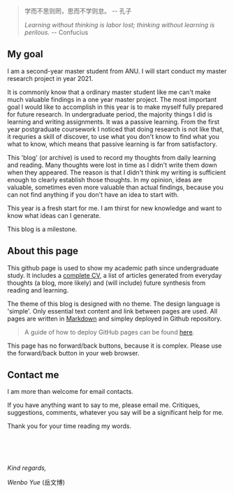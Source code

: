 > 学而不思则罔，思而不学则怠。  -- 孔子
>
> *Learning without thinking is labor lost; thinking without learning is perilous.*  -- Confucius 

## My goal

I am a second-year master student from ANU. I will start conduct my master research project in year 2021. 

It is commonly know that a ordinary master student like me can't make much valuable findings in a one year master project. The most important goal I would like to accomplish in this year is to make myself fully prepared for future research. In undergraduate period, the majority things I did is learning and writing assignments. It was a passive learning. From the first year postgraduate coursework I noticed that doing research is not like that, it requries a skill of discover, to use what you don't know to find what you what to know, which means that passive learning is far from satisfactory. 

This 'blog' (or archive) is used to record my thoughts from daily learning and reading. Many thoughts were lost in time as I didn't write them down when they appeared. The reason is that I didn't think my writing is sufficient enough to clearly establish those thoughts. In my opinion, ideas are valuable, sometimes even more valuable than actual findings, because you can not find anything if you don't have an idea to start with.

This year is a fresh start for me. I am thirst for new knowledge and want to know what ideas can I generate. 

This blog is a milestone.  

## About this page

This github page is used to show my academic path since undergraduate study. It includes a [complete CV](cv.md), a  list of articles generated from everyday thoughts (a blog, more likely) and (will include) future synthesis from reading and learning. 

The theme of this blog is designed with no theme. The design language is 'simple'. Only essential text content and link between pages are used. All pages are written in [Markdown](https://daringfireball.net/projects/markdown/) and simpley deployed in Github repository. 

> A guide of how to deploy GitHub pages can be found [here](https://pages.github.com).

This page has no forward/back buttons, because it is complex. Please use the forward/back button in your web browser. 

## Contact me

I am more than welcome for email contacts. 

If you have anything want to say to me, please email me. Critiques, suggestions, comments, whatever you say will be a significant help for me. 

Thank you for your time reading my words. 

<br />

<br />

<br />

*Kind regards,*

*Wenbo Yue* (岳文博)